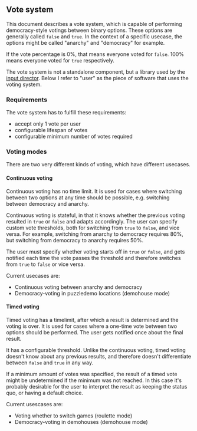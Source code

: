 
## Vote system

This document describes a vote system, which is capable of performing democracy-style votings between binary options.
These options are generally called `false` and `true`.
In the context of a specific usecase, the options might be called "anarchy" and "democracy" for example.

If the vote percentage is 0%, that means everyone voted for `false`. 100% means everyone voted for `true` respectively. 

The vote system is not a standalone component, but a library used by the [input director](/drafts/inputdirector.md).
Below I refer to "user" as the piece of software that uses the voting system.

### Requirements

The vote system has to fulfill these requirements:
- accept only 1 vote per user
- configurable lifespan of votes
- configurable minimum number of votes required

### Voting modes

There are two very different kinds of voting, which have different usecases.

#### Continuous voting
Continuous voting has no time limit.
It is used for cases where switching between two options at any time should be possible, e.g. switching between democracy and anarchy.

Continuous voting is stateful, in that it knows whether the previous voting resulted in `true` or `false` and adapts accordingly.
The user can specify custom vote thresholds, both for switching from `true` to `false`, and vice versa.
For example, switching from anarchy to democracy requires 80%, but switching from democracy to anarchy requires 50%.

The user must specify whether voting starts off in `true` or `false`,
and gets notified each time the vote passes the threshold and therefore switches from `true` to `false` or vice versa.

Current usecases are:
- Continuous voting between anarchy and democracy
- Democracy-voting in puzzledemo locations (demohouse mode)

#### Timed voting
Timed voting has a timelimit, after which a result is determined and the voting is over.
It is used for cases where a one-time vote between two options should be performed.
The user gets notified once about the final result.

It has a configurable threshold. Unlike the continuous voting, timed voting doesn't know about any previous results,
and therefore doesn't differentiate between `false` and `true` in any way.

If a minimum amount of votes was specified, the result of a timed vote might be undetermined if the minimum was not reached.
In this case it's probably desirable for the user to interpret the result as keeping the status quo, or having a default choice.

Current usescases are:
- Voting whether to switch games (roulette mode)
- Democracy-voting in demohouses (demohouse mode)
